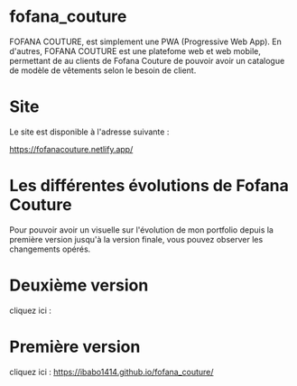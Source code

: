 # fofana_couture
FOFANA COUTURE, est simplement une PWA (Progressive Web App). En d'autres, FOFANA COUTURE est une platefome web et web mobile, permettant de au clients de Fofana Couture de pouvoir avoir un catalogue de modèle de vêtements selon le besoin de client.

# Site
Le site est disponible à l'adresse suivante :

https://fofanacouture.netlify.app/

# Les différentes évolutions de Fofana Couture

Pour pouvoir avoir un visuelle sur l'évolution de mon portfolio depuis la première version jusqu'à la version finale, vous pouvez observer les changements opérés.

# Deuxième version

  cliquez ici : 
  
  # Première version
  
  cliquez ici : https://ibabo1414.github.io/fofana_couture/
